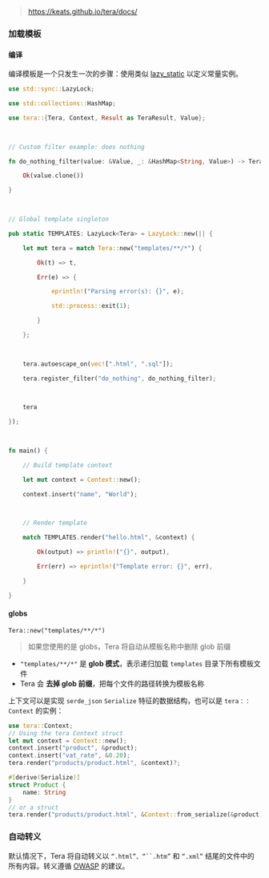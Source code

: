 >https://keats.github.io/tera/docs/


### 加载模板
#### 编译
编译模板是一个只发生一次的步骤：使用类似 [lazy_static](https://crates.io/crates/lazy_static) 以定义常量实例。
```rust
use std::sync::LazyLock;

use std::collections::HashMap;

use tera::{Tera, Context, Result as TeraResult, Value};

  

// Custom filter example: does nothing

fn do_nothing_filter(value: &Value, _: &HashMap<String, Value>) -> TeraResult<Value> {

    Ok(value.clone())

}

  

// Global template singleton

pub static TEMPLATES: LazyLock<Tera> = LazyLock::new(|| {

    let mut tera = match Tera::new("templates/**/*") {

        Ok(t) => t,

        Err(e) => {

            eprintln!("Parsing error(s): {}", e);

            std::process::exit(1);

        }

    };

  

    tera.autoescape_on(vec![".html", ".sql"]);

    tera.register_filter("do_nothing", do_nothing_filter);

  

    tera

});

  

fn main() {

    // Build template context

    let mut context = Context::new();

    context.insert("name", "World");

  

    // Render template

    match TEMPLATES.render("hello.html", &context) {

        Ok(output) => println!("{}", output),

        Err(err) => eprintln!("Template error: {}", err),

    }

}
```
#### globs
```
Tera::new("templates/**/*")
```

>如果您使用的是 globs，Tera 将自动从模板名称中删除 glob 前缀

- `"templates/**/*"` 是 **glob 模式**，表示递归加载 `templates` 目录下所有模板文件
- Tera 会 **去掉 glob 前缀**，把每个文件的路径转换为模板名称


上下文可以是实现 `serde_json` `Serialize` 特征的数据结构，也可以是 `tera：：Context` 的实例：
```rust
use tera::Context;
// Using the tera Context struct
let mut context = Context::new();
context.insert("product", &product);
context.insert("vat_rate", &0.20);
tera.render("products/product.html", &context)?;

#[derive(Serialize)]
struct Product {
    name: String
}
// or a struct
tera.render("products/product.html", &Context::from_serialize(&product)?)?;
```

### 自动转义

默认情况下，Tera 将自动转义以 `“.html”、“``.htm”` 和 `“.xml”` 结尾的文件中的所有内容。转义遵循 [OWASP](https://www.owasp.org/index.php/XSS_\(Cross_Site_Scripting\)_Prevention_Cheat_Sheet) 的建议。